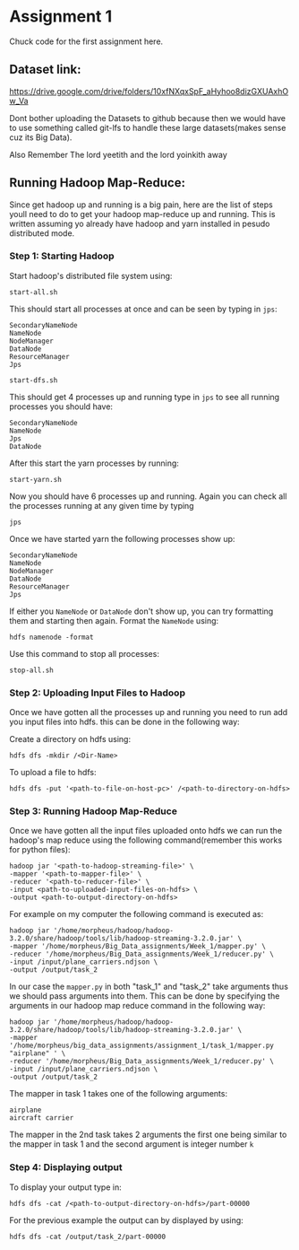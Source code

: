 # Assignment 1
Chuck code for the first assignment here. 

## Dataset link:
https://drive.google.com/drive/folders/10xfNXqxSpF_aHyhoo8dizGXUAxhOw_Va

Dont bother uploading the Datasets to github because then we would have to use something called git-lfs to handle these large datasets(makes sense cuz its Big Data).

Also Remember 
The lord yeetith and the lord yoinkith away

## Running Hadoop Map-Reduce:
Since get hadoop up and running is a big pain, here are the list of steps youll need to do to get your hadoop map-reduce up and running. 
This is written assuming yo already have hadoop and yarn installed in pesudo distributed mode.

### Step 1: Starting Hadoop
Start hadoop's distributed file system using:
```
start-all.sh
```
This should start all processes at once and can be seen by typing in ```jps```:
```
SecondaryNameNode
NameNode
NodeManager
DataNode
ResourceManager
Jps
```
```
start-dfs.sh
```

This should get 4 processes up and running type in ```jps``` to see all running processes you should have:
```
SecondaryNameNode
NameNode
Jps
DataNode
```
After this start the yarn processes by running: 
```
start-yarn.sh
```
Now you should have 6 processes up and running. 
Again you can check all the processes running at any given time by typing
```
jps
```
Once we have started yarn the following processes show up:
```
SecondaryNameNode
NameNode
NodeManager
DataNode
ResourceManager
Jps
```

If either you ```NameNode``` or ```DataNode``` don't show up, you can try formatting them and starting then again. 
Format the ```NameNode``` using:
```
hdfs namenode -format
```
Use this command to stop all processes:
```
stop-all.sh
```

### Step 2: Uploading Input Files to Hadoop
Once we have gotten all the processes up and running you need to run add you input files into hdfs. this can be done in the following way:

Create a directory on hdfs using:
```
hdfs dfs -mkdir /<Dir-Name>
```

To upload a file to hdfs:
```
hdfs dfs -put '<path-to-file-on-host-pc>' /<path-to-directory-on-hdfs>
```

### Step 3: Running Hadoop Map-Reduce

Once we have gotten all the input files uploaded onto hdfs we can run the hadoop's map reduce using the following command(remember this works for python files):
```
hadoop jar '<path-to-hadoop-streaming-file>' \
-mapper '<path-to-mapper-file>' \
-reducer '<path-to-reducer-file>' \
-input <path-to-uploaded-input-files-on-hdfs> \
-output <path-to-output-directory-on-hdfs>
```

For example on my computer the following command is executed as:
```
hadoop jar '/home/morpheus/hadoop/hadoop-3.2.0/share/hadoop/tools/lib/hadoop-streaming-3.2.0.jar' \
-mapper '/home/morpheus/Big_Data_assignments/Week_1/mapper.py' \ 
-reducer '/home/morpheus/Big_Data_assignments/Week_1/reducer.py' \ 
-input /input/plane_carriers.ndjson \
-output /output/task_2
```
In our case the ```mapper.py``` in both "task_1" and "task_2" take arguments thus we should pass arguments into them.
This can be done by specifying the arguments in our hadoop map reduce command in the following way:
```
hadoop jar '/home/morpheus/hadoop/hadoop-3.2.0/share/hadoop/tools/lib/hadoop-streaming-3.2.0.jar' \
-mapper '/home/morpheus/big_data_assignments/assignment_1/task_1/mapper.py "airplane" ' \ 
-reducer '/home/morpheus/Big_Data_assignments/Week_1/reducer.py' \ 
-input /input/plane_carriers.ndjson \
-output /output/task_2
```
The mapper in task 1 takes one of the following arguments:
```
airplane
aircraft carrier
```

The mapper in the 2nd task takes 2 arguments the first one being similar to the mapper in task 1 and the second argument is integer number ```k```

### Step 4: Displaying output

To display your output type in:
```
hdfs dfs -cat /<path-to-output-directory-on-hdfs>/part-00000
```
For the previous example the output can by displayed by using:
```
hdfs dfs -cat /output/task_2/part-00000
```
